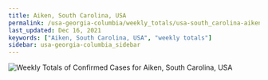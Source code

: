 ```yaml
---
title: Aiken, South Carolina, USA
permalink: /usa-georgia-columbia/weekly_totals/usa-south_carolina-aiken-weekly_totals.html
last_updated: Dec 16, 2021
keywords: ["Aiken, South Carolina, USA", "weekly totals"]
sidebar: usa-georgia-columbia_sidebar
---
```


![Weekly Totals of Confirmed Cases for Aiken, South Carolina, USA](/covid_tracker/images/graphs/usa-south_carolina-aiken-weekly_totals_graph.png)
